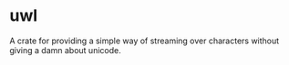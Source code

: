 # uwl

A crate for providing a simple way of streaming over characters without giving a damn about unicode.